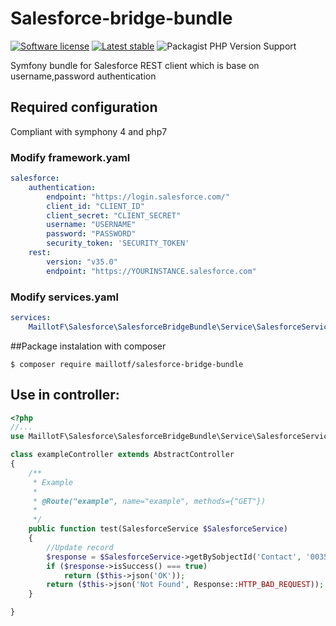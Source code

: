 # Salesforce-bridge-bundle

[![Software license][ico-license]](LICENSE)
[![Latest stable][ico-version-stable]][link-packagist]
![Packagist PHP Version Support][ico-php-version]

Symfony bundle for Salesforce REST client which is base on username,password authentication

## Required configuration

Compliant with symphony 4 and php7

### Modify framework.yaml
```yaml
salesforce:
    authentication:
        endpoint: "https://login.salesforce.com/"
        client_id: "CLIENT_ID"
        client_secret: "CLIENT_SECRET"
        username: "USERNAME"
        password: "PASSWORD"
        security_token: 'SECURITY_TOKEN'
    rest:
        version: "v35.0"
        endpoint: "https://YOURINSTANCE.salesforce.com"
```

### Modify services.yaml
```yaml
services:
    MaillotF\Salesforce\SalesforceBridgeBundle\Service\SalesforceService: '@salesforce.service'
```

##Package instalation with composer

```console
$ composer require maillotf/salesforce-bridge-bundle
```

## Use in controller:

```php
<?php
//...
use MaillotF\Salesforce\SalesforceBridgeBundle\Service\SalesforceService;

class exampleController extends AbstractController
{
	/**
	 * Example
	 * 
	 * @Route("example", name="example", methods={"GET"})
	 * 
	 */
	public function test(SalesforceService $SalesforceService)
	{
		//Update record
		$response = $SalesforceService->getBySobjectId('Contact', '0035J000001fqm1QAA');
		if ($response->isSuccess() === true)
			return ($this->json('OK'));
		return ($this->json('Not Found', Response::HTTP_BAD_REQUEST));
	}

}
```

[ico-license]: https://img.shields.io/github/license/maillotf/salesforce-bridge-bundle.svg?style=flat-square
[ico-version-stable]: https://img.shields.io/packagist/v/maillotf/salesforce-bridge-bundle
[ico-php-version]: https://img.shields.io/packagist/php-v/maillotf/salesforce-bridge-bundle

[link-packagist]: https://packagist.org/packages/maillotf/salesforce-bridge-bundle
